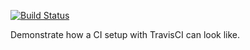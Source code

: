 [![Build Status](https://travis-ci.org/w0wka91/prisma-travisci.svg?branch=master)](https://travis-ci.org/w0wka91/prisma-travisci)

Demonstrate how a CI setup with TravisCI can look like.
